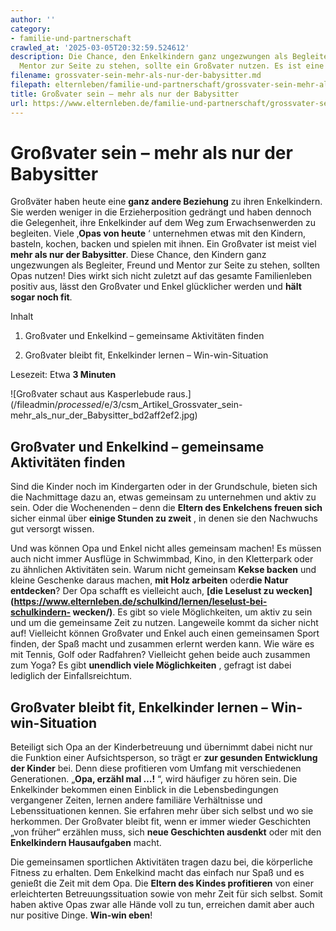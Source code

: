 ```yaml
---
author: ''
category:
- familie-und-partnerschaft
crawled_at: '2025-03-05T20:32:59.524612'
description: Die Chance, den Enkelkindern ganz ungezwungen als Begleiter, Freund und
  Mentor zur Seite zu stehen, sollte ein Großvater nutzen. Es ist eine win-win-Situation!
filename: grossvater-sein-mehr-als-nur-der-babysitter.md
filepath: elternleben/familie-und-partnerschaft/grossvater-sein-mehr-als-nur-der-babysitter.md
title: Großvater sein – mehr als nur der Babysitter
url: https://www.elternleben.de/familie-und-partnerschaft/grossvater-sein-mehr-als-nur-der-babysitter/
---
```


#  Großvater sein – mehr als nur der Babysitter

Großväter haben heute eine **ganz andere Beziehung** zu ihren Enkelkindern.
Sie werden weniger in die Erzieherposition gedrängt und haben dennoch die
Gelegenheit, ihre Enkelkinder auf dem Weg zum Erwachsenwerden zu begleiten.
Viele ‚**Opas von heute** ‘ unternehmen etwas mit den Kindern, basteln,
kochen, backen und spielen mit ihnen. Ein Großvater ist meist viel **mehr als
nur der Babysitter**. Diese Chance, den Kindern ganz ungezwungen als
Begleiter, Freund und Mentor zur Seite zu stehen, sollten Opas nutzen! Dies
wirkt sich nicht zuletzt auf das gesamte Familienleben positiv aus, lässt den
Großvater und Enkel glücklicher werden und **hält sogar noch fit**.

Inhalt

1. Großvater und Enkelkind – gemeinsame Aktivitäten finden

2. Großvater bleibt fit, Enkelkinder lernen – Win-win-Situation

Lesezeit: Etwa **3 Minuten**

![Großvater schaut aus Kasperlebude
raus.](/fileadmin/_processed_/e/3/csm_Artikel_Grossvater_sein-
mehr_als_nur_der_Babysitter_bd2aff2ef2.jpg)

##  Großvater und Enkelkind – gemeinsame Aktivitäten finden

Sind die Kinder noch im Kindergarten oder in der Grundschule, bieten sich die
Nachmittage dazu an, etwas gemeinsam zu unternehmen und aktiv zu sein. Oder
die Wochenenden – denn die **Eltern des Enkelchens freuen sich** sicher einmal
über **einige Stunden zu zweit** , in denen sie den Nachwuchs gut versorgt
wissen.  
  
Und was können Opa und Enkel nicht alles gemeinsam machen! Es müssen auch
nicht immer Ausflüge in Schwimmbad, Kino, in den Kletterpark oder zu ähnlichen
Aktivitäten sein. Warum nicht gemeinsam **Kekse backen** und kleine Geschenke
daraus machen, **mit Holz arbeiten** oder**die Natur entdecken**? Der Opa
schafft es vielleicht auch, **[die Leselust zu
wecken](https://www.elternleben.de/schulkind/lernen/leselust-bei-schulkindern-
wecken/)**. Es gibt so viele Möglichkeiten, um aktiv zu sein und um die
gemeinsame Zeit zu nutzen. Langeweile kommt da sicher nicht auf! Vielleicht
können Großvater und Enkel auch einen gemeinsamen Sport finden, der Spaß macht
und zusammen erlernt werden kann. Wie wäre es mit Tennis, Golf oder Radfahren?
Vielleicht gehen beide auch zusammen zum Yoga? Es gibt **unendlich viele
Möglichkeiten** , gefragt ist dabei lediglich der Einfallsreichtum.

##  Großvater bleibt fit, Enkelkinder lernen – Win-win-Situation

Beteiligt sich Opa an der Kinderbetreuung und übernimmt dabei nicht nur die
Funktion einer Aufsichtsperson, so trägt er **zur gesunden Entwicklung der
Kinder** bei. Denn diese profitieren vom Umfang mit verschiedenen
Generationen. „**Opa, erzähl mal …!** “, wird häufiger zu hören sein. Die
Enkelkinder bekommen einen Einblick in die Lebensbedingungen vergangener
Zeiten, lernen andere familiäre Verhältnisse und Lebenssituationen kennen. Sie
erfahren mehr über sich selbst und wo sie herkommen. Der Großvater bleibt fit,
wenn er immer wieder Geschichten „von früher“ erzählen muss, sich **neue
Geschichten ausdenkt** oder mit den **Enkelkindern Hausaufgaben** macht.  
  
Die gemeinsamen sportlichen Aktivitäten tragen dazu bei, die körperliche
Fitness zu erhalten. Dem Enkelkind macht das einfach nur Spaß und es genießt
die Zeit mit dem Opa. Die **Eltern des Kindes profitieren** von einer
erleichterten Betreuungssituation sowie von mehr Zeit für sich selbst. Somit
haben aktive Opas zwar alle Hände voll zu tun, erreichen damit aber auch nur
positive Dinge. **Win-win eben**!

